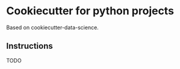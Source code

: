 # Cookiecutter for python projects 

Based on cookiecutter-data-science. 

## Instructions 

TODO 





